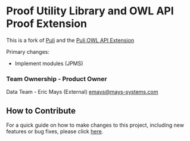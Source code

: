 # Proof Utility Library and OWL API Proof Extension

This is a fork of [Puli](https://github.com/liveontologies/puli) and the [Puli OWL API Extension](https://github.com/liveontologies/owlapi-proof)

Primary changes:

* Implement modules (JPMS)

### Team Ownership - Product Owner
Data Team - Eric Mays (External) <emays@mays-systems.com>

## How to Contribute

For a quick guide on how to make changes to this project, including new features or bug fixes, please click [here](doc/how-to-contribute.md).



